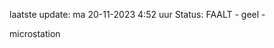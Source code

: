 laatste update: 
ma 20-11-2023  4:52   uur 
Status: FAALT - geel - 
<div class="service R">microstation</div>